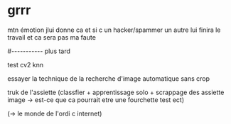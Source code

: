 # grrr

mtn émotion jlui donne ca et si c un hacker/spammer un autre lui finira le travail et ca sera pas ma faute

#----------- plus tard



test cv2 knn

essayer la technique de la recherche d'image automatique sans crop

truk de l'assiette (classfier + apprentissage solo + scrappage des assiette image -> est-ce que ca pourrait etre une fourchette test ect)

(-> le monde de l'ordi c internet)
